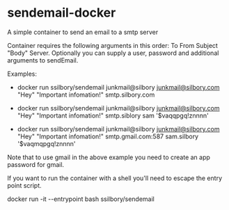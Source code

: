 # sendemail-docker
A simple container to send an email to a smtp server

Container requires the following arguments in this order: To From Subject "Body" Server.
Optionally you can supply a user, password and additional arguments to sendEmail.

Examples:

- docker run ssilbory/sendemail junkmail@silbory junkmail@silbory.com "Hey" "Important infomation!" smtp.silbory.com

- docker run ssilbory/sendemail junkmail@silbory junkmail@silbory.com "Hey" "Important infomation!" smtp.siblory sam '$vaqqpgq!znnnn'

- docker run ssilbory/sendemail junkmail@silbory junkmail@silbory.com "Hey" "Important infomation!" smtp.gmail.com:587 sam.silbory '$vaqmqpgq!znnnn' 

Note that to use gmail in the above example you need to create an app password for gmail.


If you want to run the container with a shell you'll need to escape the entry point script.

docker run -it --entrypoint bash ssilbory/sendemail
